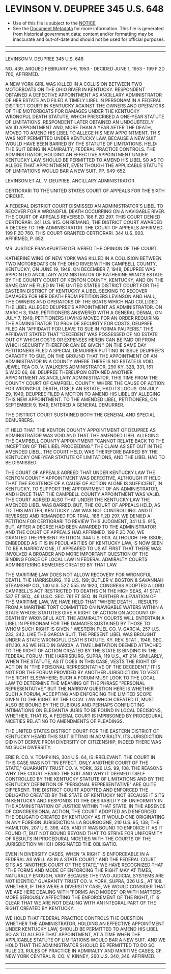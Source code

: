 ---
---

# LEVINSON V. DEUPREE 345 U.S. 648

* Use of this file is subject to the [NOTICE](https://github.com/publicdocs/notice/blob/master/NOTICE)
* See the [Document Metadata](../../../) for more information.
  This file is generated from historical government data; content and/or formatting may be inaccurate and out-of-date and should not be used for official purposes.

----------
----------

LEVINSON V. DEUPREE 345 U.S. 648

NO. 439.  ARGUED FEBRUARY 5-6, 1953 - DECIDED JUNE 1, 1953 - 199 F.2D 760, AFFIRMED.

A NEW YORK GIRL WAS KILLED IN A COLLISION BETWEEN TWO MOTORBOATS ON THE OHIO RIVER IN KENTUCKY.  RESPONDENT OBTAINED A DEFECTIVE APPOINTMENT AS ANCILLARY ADMINISTRATOR OF HER ESTATE AND FILED A TIMELY LIBEL IN PERSONAM IN A FEDERAL DISTRICT COURT IN KENTUCKY AGAINST THE OWNERS AND OPERATORS OF THE MOTORBOATS FOR DAMAGES UNDER THE KENTUCKY WRONGFUL DEATH STATUTE, WHICH PRESCRIBED A ONE-YEAR STATUTE OF LIMITATIONS.  RESPONDENT LATER OBTAINED AN UNDOUBTEDLY VALID APPOINTMENT AND, MORE THAN A YEAR AFTER THE DEATH, MOVED TO AMEND HIS LIBEL TO ALLEGE HIS NEW APPOINTMENT.  THIS WAS NOT PERMITTED UNDER KENTUCKY LAW, BECAUSE A NEW SUIT WOULD HAVE BEEN BARRED BY THE STATUTE OF LIMITATIONS.  HELD:  THE SUIT BEING IN ADMIRALTY, FEDERAL PRACTICE CONTROLS.  THE ADMINISTRATOR, HOLDING AN EFFECTIVE APPOINTMENT UNDER KENTUCKY LAW, SHOULD BE PERMITTED TO AMEND HIS LIBEL SO AS TO ALLEGE THAT APPOINTMENT, EVEN THOUGH THE APPLICABLE STATUTE OF LIMITATIONS WOULD BAR A NEW SUIT.  PP. 649-652.

LEVINSON ET AL. V. DEUPREE, ANCILLARY ADMINISTRATOR.

CERTIORARI TO THE UNITED STATES COURT OF APPEALS FOR THE SIXTH CIRCUIT.

A FEDERAL DISTRICT COURT DISMISSED AN ADMINISTRATOR'S LIBEL TO RECOVER FOR A WRONGFUL DEATH OCCURRING ON A NAVIGABLE RIVER.  THE COURT OF APPEALS REVERSED.  186 F.2D 297.  THIS COURT DENIED CERTIORARI.  341 U.S. 915.  ON REMAND, THE DISTRICT COURT AWARDED A DECREE TO THE ADMINISTRATOR.  THE COURT OF APPEALS AFFIRMED.  199 F.2D 760.  THIS COURT GRANTED CERTIORARI.  344 U.S. 903.  AFFIRMED, P. 652.

MR. JUSTICE FRANKFURTER DELIVERED THE OPINION OF THE COURT.

KATHERINE WING OF NEW YORK WAS KILLED IN A COLLISION BETWEEN TWO MOTORBOATS ON THE OHIO RIVER WITHIN CAMPBELL COUNTY, KENTUCKY, ON JUNE 19, 1948.  ON DECEMBER 7, 1948, DEUPREE WAS APPOINTED ANCILLARY ADMINISTRATOR OF KATHERINE WING'S ESTATE BY THE COUNTY COURT OF KENTON COUNTY, KENTUCKY, AND ON THE SAME DAY HE FILED IN THE UNITED STATES DISTRICT COURT FOR THE EASTERN DISTRICT OF KENTUCKY A LIBEL SEEKING TO RECOVER DAMAGES FOR HER DEATH FROM PETITIONERS LEVINSON AND HALL, THE OWNERS AND OPERATORS OF THE BOATS WHICH HAD COLLIDED.  THE LIBEL ALLEGED DEUPREE'S APPOINTMENT AS ADMINISTRATOR.  ON MARCH 3, 1949, PETITIONERS ANSWERED WITH A GENERAL DENIAL.  ON JULY 7, 1949, PETITIONERS HAVING MOVED FOR AN ORDER REQUIRING THE ADMINISTRATOR TO PROVIDE SECURITY FOR COSTS, DEUPREE FILED AN "AFFIDAVIT FOR LEAVE TO SUE IN FORMA PAUPERIS."  THIS AFFIDAVIT STATED THAT "DECEDENT WAS POSSESSED OF NO ESTATE OUT OF WHICH COSTS OR EXPENSES HEREIN CAN BE PAID OR FROM WHICH SECURITY THEREFOR CAN BE GIVEN."  ON THE SAME DAY PETITIONERS FILED A SPECIAL DEMURRER PUTTING IN ISSUE DEUPREE'S CAPACITY TO SUE, ON THE GROUND THAT THE APPOINTMENT OF AN ADMINISTRATOR IN A COUNTY WHERE THERE IS NO ESTATE IS VOID.  JEWEL TEA CO. V. WALKER'S ADMINISTRATOR, 290 KY. 328, 331, 161 S.W.2D 66, 68.  DEUPREE THEREUPON OBTAINED ANOTHER APPOINTMENT AS ANCILLARY ADMINISTRATOR, THIS TIME FROM THE COUNTY COURT OF CAMPBELL COUNTY, WHERE THE CAUSE OF ACTION FOR WRONGFUL DEATH, ITSELF AN ESTATE, HAD ITS LOCUS.  ON JULY 29, 1949, DEUPREE FILED A MOTION TO AMEND HIS LIBEL BY ALLEGING THIS NEW APPOINTMENT.  TO THE AMENDED LIBEL, PETITIONERS, ON SEPTEMBER 9, 1949, ENTERED A GENERAL DEMURRER.

THE DISTRICT COURT SUSTAINED BOTH THE GENERAL AND SPECIAL DEMURRERS.

IT HELD THAT THE KENTON COUNTY APPOINTMENT OF DEUPREE AS ADMINISTRATOR WAS VOID AND THAT THE AMENDED LIBEL ALLEGING THE CAMPBELL COUNTY APPOINTMENT "CANNOT RELATE BACK TO THE INCEPTION OF THE LIBEL PROCEEDING."  THE CLAIM AS SET OUT IN THE AMENDED LIBEL, THE COURT HELD, WAS THEREFORE BARRED BY THE KENTUCKY ONE-YEAR STATUTE OF LIMITATIONS, AND THE LIBEL HAD TO BE DISMISSED.

THE COURT OF APPEALS AGREED THAT UNDER KENTUCKY LAW THE KENTON COUNTY APPOINTMENT WAS DEFECTIVE, ALTHOUGH IT HELD THAT THE EXISTENCE OF A CAUSE OF ACTION ALONE IS SUFFICIENT, IN KENTUCKY, TO SUPPORT THE APPOINTMENT OF AN ADMINISTRATOR, AND HENCE THAT THE CAMPBELL COUNTY APPOINTMENT WAS VALID.  THE COURT AGREED ALSO THAT UNDER THE KENTUCKY LAW THE AMENDED LIBEL WAS BARRED.  BUT, THE COURT OF APPEALS HELD, AS TO THIS MATTER, KENTUCKY LAW WAS NOT CONTROLLING.  AND IT REVERSED AND REMANDED FOR TRIAL.  186 F.2D 297.  WE DENIED A PETITION FOR CERTIORARI TO REVIEW THIS JUDGMENT, 341 U.S. 915, BUT, AFTER A DECREE HAD BEEN AWARDED TO THE ADMINISTRATOR AND THE COURT OF APPEALS HAD AFFIRMED, 199 F.2D 760, WE GRANTED THE PRESENT PETITION.  344 U.S. 903.  ALTHOUGH THE ISSUE, EMBEDDED AS IT IS IN PECULIARITIES OF KENTUCKY LAW, IS NOW SEEN TO BE A NARROW ONE, IT APPEARED TO US AT FIRST THAT THERE WAS INVOLVED A BROADER AND MORE IMPORTANT QUESTION OF THE BINDING FORCE OF LOCAL LAW IN FEDERAL ADMIRALTY COURTS ADMINISTERING REMEDIES CREATED BY THAT LAW.

THE MARITIME LAW DOES NOT ALLOW RECOVERY FOR WRONGFUL DEATH.  THE HARRISBURG, 119 U.S. 199; BUTLER V. BOSTON & SAVANNAH STEAMSHIP CO., 130 U.S. 527, 555.  IN 1920, CONGRESS ADOPTED A LORD CAMPBELL'S ACT RESTRICTED TO DEATHS ON THE HIGH SEAS, 41 STAT. 537 ET SEQ., 46 U.S.C. SEC. 761 ET SEQ. IN FURTHER ALLEVIATION OF THE MARITIME LAW, WE HAVE HELD THAT "WHERE DEATH  ...  RESULTS FROM A MARITIME TORT COMMITTED ON NAVIGABLE WATERS WITHIN A STATE WHOSE STATUTES GIVE A RIGHT OF ACTION ON ACCOUNT OF DEATH BY WRONGFUL ACT, THE ADMIRALTY COURTS WILL ENTERTAIN A LIBEL IN PERSONAM FOR THE DAMAGES SUSTAINED BY THOSE TO WHOM SUCH RIGHT IS GIVEN."  WESTERN FUEL CO. V. GARCIA, 257 U.S. 233, 242.  LIKE THE GARCIA SUIT, THE PRESENT LIBEL WAS BROUGHT UNDER A STATE WRONGFUL DEATH STATUTE.  KY. REV. STAT., 1946, SEC. 411.130.  AS WE HELD IN GARCIA, A TIME LIMITATION DEEMED ATTACHED TO THE RIGHT OF ACTION CREATED BY THE STATE IS BINDING IN THE FEDERAL FORUM.  THE HARRISBURG, SUPRA, 119 U.S., AT 214.  SIMILARLY, WHEN THE STATUTE, AS IT DOES IN THIS CASE, VESTS THE RIGHT OF ACTION IN "THE PERSONAL REPRESENTATIVE OF THE DECEDENT," IT IS NOT FOR THE FORUM PROVIDED BY ANOTHER JURISDICTION TO VEST THE RIGHT ELSEWHERE; SUCH A FORUM MUST LOOK TO THE LOCAL LAW TO DETERMINE THE MEANING OF THE PHRASE "PERSONAL REPRESENTATIVE."  BUT THE NARROW QUESTION HERE IS WHETHER SUCH A FORUM, ACCEPTING AND ENFORCING THE LIMITED SCOPE GIVEN TO THE RIGHT BY THE LOCAL LAW WHICH CREATED IT, MUST ALSO BE BOUND BY THE DUBIOUS AND PERHAPS CONFLICTING INTIMATIONS ON ELEGANTIA JURIS TO BE FOUND IN LOCAL DECISIONS, WHETHER, THAT IS, A FEDERAL COURT IS IMPRISONED BY PROCEDURAL NICETIES RELATING TO AMENDMENTS OF PLEADINGS.

THE UNITED STATES DISTRICT COURT FOR THE EASTERN DISTRICT OF KENTUCKY HEARD THIS SUIT SITTING IN ADMIRALTY.  ITS JURISDICTION DID NOT DERIVE FROM DIVERSITY OF CITIZENSHIP; INDEED THERE WAS NO SUCH DIVERSITY.

ERIE R. CO. V. TOMPKINS, 304 U.S. 64, IS IRRELEVANT.  THE COURT IN THIS CASE WAS NOT "IN EFFECT, ONLY ANOTHER COURT OF THE STATE," GUARANTY TRUST CO. V. YORK, 326 U.S. 99, 108.  THE REASONS WHY THE COURT HEARD THE SUIT AND WHY IT DEEMED ITSELF CONTROLLED BY THE KENTUCKY STATUTE OF LIMITATIONS AND BY THE KENTUCKY DEFINITION OF "PERSONAL REPRESENTATIVE" ARE QUITE DIFFERENT.  THE DISTRICT COURT ADOPTED AND ENFORCED THE OBLIGATIO CREATED BY THE STATE OF KENTUCKY NOT BECAUSE IT SITS IN KENTUCKY AND RESPONDS TO THE DESIRABILITY OF UNIFORMITY IN THE ADMINISTRATION OF JUSTICE WITHIN THAT STATE.  IN THE ABSENCE OF CONGRESSIONAL ACTION, THE COURT ADOPTED AND ENFORCED THE OBLIGATIO CREATED BY KENTUCKY AS IT WOULD ONE ORIGINATING IN ANY FOREIGN JURISDICTION.  LA BOURGOGNE, 210 U.S. 95, 138; THE HAMILTON, 207 U.S. 398, 405.  AND IT WAS BOUND TO ENFORCE IT AS IT FOUND IT, BUT NOT BOUND BEYOND THAT TO STRIVE FOR UNIFORMITY OF RESULTS IN PROCEDURAL NICETIES WITH THE COURTS OF THE JURISDICTION WHICH ORIGINATED THE OBLIGATIO.

EVEN IN DIVERSITY CASES, WHEN "A RIGHT IS ENFORCEABLE IN A FEDERAL AS WELL AS IN A STATE COURT," AND THE FEDERAL COURT SITS AS "ANOTHER COURT OF THE STATE," WE HAVE RECOGNIZED THAT "THE FORMS AND MODE OF ENFORCING THE RIGHT MAY AT TIMES, NATURALLY ENOUGH, VARY BECAUSE THE TWO JUDICIAL SYSTEMS ARE NOT IDENTIC."  GUARANTY TRUST CO. V. YORK, SUPRA, 326 U.S., AT 108.  WHETHER, IF THIS WERE A DIVERSITY CASE, WE WOULD CONSIDER THAT WE ARE HERE DEALING WITH "FORMS AND MODES" OR WITH MATTERS MORE SERIOUSLY AFFECTING THE ENFORCEMENT OF THE RIGHT, IT IS CLEAR THAT WE ARE NOT DEALING WITH AN INTEGRAL PART OF THE RIGHT CREATED BY KENTUCKY.

WE HOLD THAT FEDERAL PRACTICE CONTROLS THE QUESTION WHETHER THE ADMINISTRATOR, HOLDING AN EFFECTIVE APPOINTMENT UNDER KENTUCKY LAW, SHOULD BE PERMITTED TO AMEND HIS LIBEL SO AS TO ALLEGE THAT APPOINTMENT, AT A TIME WHEN THE APPLICABLE STATUTE OF LIMITATIONS WOULD BAR A NEW SUIT.  AND WE HOLD THAT THE ADMINISTRATOR SHOULD BE PERMITTED TO DO SO.  RULE 23, RULES OF PRACTICE IN ADMIRALTY AND MARITIME CASES; CF. NEW YORK CENTRAL R. CO. V. KINNEY, 260 U.S. 340, 346.  AFFIRMED.


----------
----------

